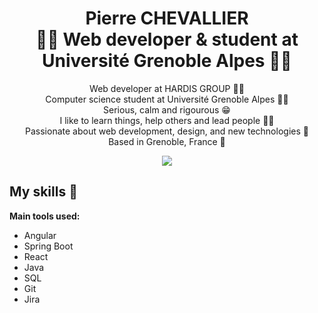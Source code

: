 <h1 align="center">
  <span>Pierre CHEVALLIER</span><br>
  <span>👨‍💻 Web developer & student at Université Grenoble Alpes 👨‍🎓</span>
</h1>

<p align="center">
Web developer at HARDIS GROUP 👨‍💻<br/>
Computer science student at Université Grenoble Alpes 👨‍🎓<br/>
Serious, calm and rigourous 😁<br/>
I like to learn things, help others and lead people 🧑‍🏫<br/>
Passionate about web development, design, and new technologies 📱<br/>
Based in Grenoble, France 📍
</p>

<div align="center">

[<img src="https://img.shields.io/badge/LinkedIn-0077B5?style=for-the-badge&logo=linkedin&logoColor=white" />](https://www.linkedin.com/in/pierre-chevallier/)

</div>

## My skills 🚀

<b>Main tools used:</b>
<ul>
  <li>Angular</li>
  <li>Spring Boot</li>
  <li>React</li>
  <li>Java</li>
  <li>SQL</li>
  <li>Git</li>
  <li>Jira</li>
</p>
